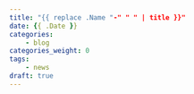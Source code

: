 ```yaml
---
title: "{{ replace .Name "-" " " | title }}"
date: {{ .Date }}
categories:
    - blog
categories_weight: 0
tags:
    - news
draft: true
---
```

